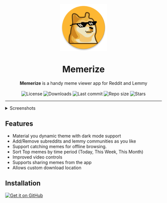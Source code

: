 <div align="center">
  <img width="150" src="/app/src/main/res/mipmap-xxxhdpi/ic_launcher.png" alt="App icon">
  <h1 align="center">Memerize</h1>
  <b>Memerize</b> is a handy meme viewer app for Reddit and Lemmy
</div>
<br>

<div align="center">
    <img alt="License" src="https://img.shields.io/github/license/SuhasDissa/MemerizeApp?color=c3e7ff&style=flat-square">
    <img alt="Downloads" src="https://img.shields.io/github/downloads/SuhasDissa/MemerizeApp/total.svg?color=c3e7ff&style=flat-square">
    <img alt="Last commit" src="https://img.shields.io/github/last-commit/SuhasDissa/MemerizeApp?color=c3e7ff&style=flat-square">
    <img alt="Repo size" src="https://img.shields.io/github/repo-size/SuhasDissa/MemerizeApp?color=c3e7ff&style=flat-square">
    <img alt="Stars" src="https://img.shields.io/github/stars/SuhasDissa/MemerizeApp?color=c3e7ff&style=flat-square">
    <br>
</div>

---

<details>
  <summary>  Screenshots</summary>
<p align="center">
  <img src="fastlane/metadata/android/en-US/images/phoneScreenshots/1.png" width="30%" />
  <img src="fastlane/metadata/android/en-US/images/phoneScreenshots/2.png" width="30%" />
  <img src="fastlane/metadata/android/en-US/images/phoneScreenshots/3.png" width="30%" />
</p>
<p align="center">
  <img src="fastlane/metadata/android/en-US/images/phoneScreenshots/4.png" width="30%" />
  <img src="fastlane/metadata/android/en-US/images/phoneScreenshots/5.png" width="30%" />
</p>
</details>

## Features
- Material you dynamic theme with dark mode support
- Add/Remove subreddits and lemmy communities as you like
- Support catching memes for offline browsing.
- Sort Top memes by time period (Today, This Week, This Month)
- Improved video controls
- Supports sharing memes from the app
- Allows custom download location

## Installation

[<img src="https://github.com/machiav3lli/oandbackupx/blob/034b226cea5c1b30eb4f6a6f313e4dadcbb0ece4/badge_github.png"
    alt="Get it on GitHub"
    height="80">](https://github.com/SuhasDissa/MemerizeApp/releases/latest)
